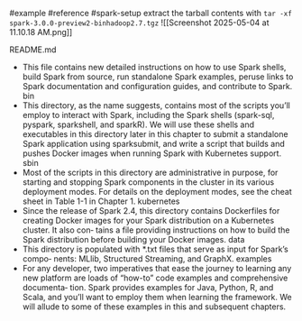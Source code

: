 #example #reference  #spark-setup
extract the tarball contents with `tar -xf spark-3.0.0-preview2-binhadoop2.7.tgz`
![[Screenshot 2025-05-04 at 11.10.18 AM.png]]


README.md 
- This file contains new detailed instructions on how to use Spark shells, build Spark from source, run standalone Spark examples, peruse links to Spark documentation and configuration guides, and contribute to Spark. 
bin 
- This directory, as the name suggests, contains most of the scripts you’ll employ to interact with Spark, including the Spark shells (spark-sql, pyspark, sparkshell, and sparkR). We will use these shells and executables in this directory later in this chapter to submit a standalone Spark application using sparksubmit, and write a script that builds and pushes Docker images when running Spark with Kubernetes support. 
sbin 
- Most of the scripts in this directory are administrative in purpose, for starting and stopping Spark components in the cluster in its various deployment modes. For details on the deployment modes, see the cheat sheet in Table 1-1 in Chapter 1. 
kubernetes 
- Since the release of Spark 2.4, this directory contains Dockerfiles for creating Docker images for your Spark distribution on a Kubernetes cluster. It also con‐ tains a file providing instructions on how to build the Spark distribution before building your Docker images.
data 
- This directory is populated with *.txt files that serve as input for Spark’s compo‐ nents: MLlib, Structured Streaming, and GraphX. 
examples 
- For any developer, two imperatives that ease the journey to learning any new platform are loads of “how-to” code examples and comprehensive documenta‐ tion. Spark provides examples for Java, Python, R, and Scala, and you’ll want to employ them when learning the framework. We will allude to some of these examples in this and subsequent chapters.